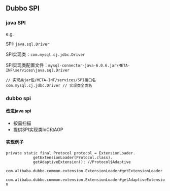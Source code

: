 ## Dubbo SPI

### java SPI

e.g.

SPI:  `java.sql.Driver`

SPI实现类：`com.mysql.cj.jdbc.Driver`

SPI实现类配置文件：`mysql-connector-java-6.0.6.jar\META-INF\services\java.sql.Driver`	

```
// 实现类jar包/META-INF/services/SPI接口名
com.mysql.cj.jdbc.Driver // 实现类全类名
```

### dubbo spi

#### 改进java spi

- 按需扫描
- 提供SPI实现类IoC和AOP

#### 实现例子

```
private static final Protocol protocol = ExtensionLoader.
            getExtensionLoader(Protocol.class).
            getAdaptiveExtension(); //Protocol$Adaptive
```

`com.alibaba.dubbo.common.extension.ExtensionLoader#getExtensionLoader`

`com.alibaba.dubbo.common.extension.ExtensionLoader#getAdaptiveExtension`